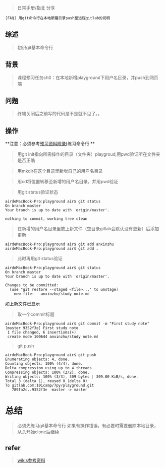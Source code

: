 > 日常手册/指北 分享

    [FAQ] 用git命令行在本地新建目录push至远程gitlab的说明

## 综述
> 初识git基本命令行

## 背景
> 课程预习任务ch0：在本地新增playground下用户名目录，并push到网页端


## 问题
> 终端关闭后之前写的代码是不是就不见了。。


## 操作

**注意：必须参考[预习资料附录](https://learnpythonthehardway.org/python3/appendixa.html))练习命令行
**

> 用git init指向所需操作的目录（文件夹）playgroud,用pwd验证所在文件夹是否正确

> 用mkdir在这个目录里新增自己的用户名目录

> 用cd将位置转移至新增的用户名目录，并用pwd验证

> 用git status验证状态
```
airdeMacBook-Pro:playground air$ git status
On branch master
Your branch is up to date with 'origin/master'.

nothing to commit, working tree clean
```
> 在新增的用户名目录里放上新文件（空目录gitlab会默认没有更新）后添加更新
```
airdeMacBook-Pro:playground air$ git add anxinzhu
airdeMacBook-Pro:playground air$ git add .
```
> 此时再用git status验证
```
airdeMacBook-Pro:playground air$ git status
On branch master
Your branch is up to date with 'origin/master'.

Changes to be committed:
  (use "git restore --staged <file>..." to unstage)
	new file:   anxinzhu/study note.md
```
如上新文件已显示
> 取一个commit标题
```
airdeMacBook-Pro:playground air$ git commit -m "First study note"
[master 9352f3e] First study note
 1 file changed, 6 insertions(+)
 create mode 100644 anxinzhu/study note.md
```
> git push
```
airdeMacBook-Pro:playground air$ git push
Enumerating objects: 4, done.
Counting objects: 100% (4/4), done.
Delta compression using up to 4 threads
Compressing objects: 100% (2/2), done.
Writing objects: 100% (3/3), 309 bytes | 309.00 KiB/s, done.
Total 3 (delta 1), reused 0 (delta 0)
To gitlab.com:101camp/7py/playground.git
   789fa2c..9352f3e  master -> master
```

# 总结
> 必须先练习git基本命令行
如果有操作错误，有必要时需要删除本地目录，从头开始clone后继续

## refer
> [wikis参考资料](https://gitlab.com/101camp/7py/tasks/-/wikis/How2/How2UseGit)